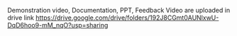 Demonstration video, Documentation, PPT, Feedback Video are uploaded in drive link
https://drive.google.com/drive/folders/192J8CGmt0AUNlxwU-DqD6hoo9-mM_nqO?usp=sharing
